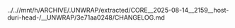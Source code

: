 ../..//mnt/h/ARCHIVE/.UNWRAP/extracted/CORE__2025-08-14__2159__host-duri-head-/__UNWRAP/3e71aa0248/CHANGELOG.md